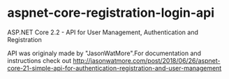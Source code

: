 # aspnet-core-registration-login-api

ASP.NET Core 2.2 - API for User Management, Authentication and Registration

API was originaly made by  "JasonWatMore".For documentation and instructions check out http://jasonwatmore.com/post/2018/06/26/aspnet-core-21-simple-api-for-authentication-registration-and-user-management
